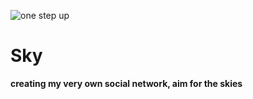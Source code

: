 
![one step up](https://encrypted-tbn0.gstatic.com/images?q=tbn:ANd9GcQLQlJro5tPTr3Nq_Ot0kVxYzDV9yrZq48mHA&usqp=CAU "social-network")

# Sky

**creating my very own social network, aim for the skies**
